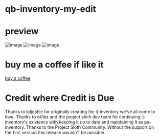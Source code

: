 # qb-inventory-my-edit
# preview
![image](https://github.com/ItzMuri/qb-inventory-my-edit/assets/88394932/6363164a-8676-45ce-8652-328849da475d)
![image](https://github.com/ItzMuri/qb-inventory-my-edit/assets/88394932/0775cce2-fbce-494e-b8c4-f135c2952ef3)
![image](https://github.com/ItzMuri/qb-inventory-my-edit/assets/88394932/61bdafa7-663d-4b91-bfb1-584eabee9c56)


# buy me a coffee if like it 
[buy a coffee](https://www.paypal.com/paypalme/murtazaakbari20)


# Credit where Credit is Due
Thanks to loljoshie for originally creating the lj-inventory we've all come to love.
Thanks to ok1ez and the project sloth dev team for continuing lj-inventory's existence with keeping it up to date and maintaining it as ps-inventory.
Thanks to the Project Sloth Community. Without the support on the first version this release wouldn't be possible.
